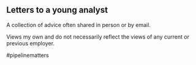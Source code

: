 Letters to a young analyst
--------------------------

A collection of advice often shared in person or by email.  

Views my own and do not necessarily reflect the views of any current
or previous employer.  

\#pipelinematters